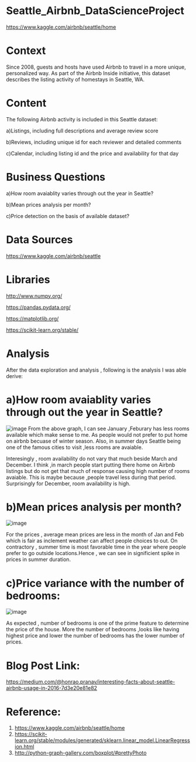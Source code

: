 # Seattle_Airbnb_DataScienceProject
https://www.kaggle.com/airbnb/seattle/home

# Context

Since 2008, guests and hosts have used Airbnb to travel in a more unique, personalized way. As part of the Airbnb Inside initiative, this dataset describes the listing activity of homestays in Seattle, WA.

# Content

The following Airbnb activity is included in this Seattle dataset:

a)Listings, including full descriptions and average review score 

b)Reviews, including unique id for each reviewer and detailed comments 

c)Calendar, including listing id and the price and availability for that day

# Business Questions

a)How  room avaiablity varies through out the year in Seattle?

b)Mean prices analysis per month?

c)Price detection on the basis of available dataset?


# Data Sources

https://www.kaggle.com/airbnb/seattle

# Libraries

http://www.numpy.org/

https://pandas.pydata.org/

https://matplotlib.org/

https://scikit-learn.org/stable/



# Analysis
After the data exploration and analysis , following is the analysis I was able derive:

# a)How  room avaiablity varies through out the year in Seattle?
![image](https://user-images.githubusercontent.com/8425221/48756454-40ef2080-ec67-11e8-97d2-8e50971c951d.png)
From the above graph, I can see January ,Feburary has less rooms available which make sense to me. As people would not prefer to put home on airbnb becuase of winter season. Also, in summer days Seattle being one of the famous cities to visit ,less rooms are avaiable.

Interesingly , room availability do not vary that much beside March and December. I think ,in march people start putting there home on Airbnb listings but do not get that much of response causing high number of rooms avaiable. This is maybe because ,people travel less during that period. Surprisingly for December, room availability is high.


# b)Mean prices analysis per month?

![image](https://user-images.githubusercontent.com/8425221/48756822-9d9f0b00-ec68-11e8-9ef2-cf67202ed274.png)

For the prices , average mean prices are less in the month of Jan and Feb which is fair as inclement weather can affect people choices to out. On contractory , summer time is most favorable time in the year where people prefer to go outside locations.Hence , we can see in significient  spike in prices in summer duration.




# c)Price variance with the number of bedrooms:

![image](https://user-images.githubusercontent.com/8425221/48756772-69c3e580-ec68-11e8-816c-66c6fd775273.png)

As expected , number of bedrooms is one of the prime feature to determine the price of the house. More the number of bedrooms ,looks like having highest price and lower the number of bedrooms has the lower number of prices.


# Blog Post Link:
https://medium.com/@honrao.pranav/interesting-facts-about-seattle-airbnb-usage-in-2016-7d3e20e81e82

# Reference:
1. https://www.kaggle.com/airbnb/seattle/home
2. https://scikit-learn.org/stable/modules/generated/sklearn.linear_model.LinearRegression.html
3. http://python-graph-gallery.com/boxplot/#prettyPhoto
